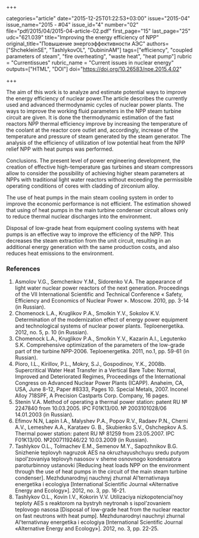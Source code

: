 +++

categories="article"
date="2015-12-25T01:22:53+03:00"
issue="2015-04"
issue_name="2015 - #04"
issue_id="4"
number="02"
file="pdf/2015/04/2015-04-article-02.pdf"
first_page="15"
last_page="25"
udc="621.039"
title="Improving the energy efficiency of NPP"
original_title="Повышение энергоэффективности АЭС"
authors=["ShchekleinSE", "TashlykovOL", "DubininAM"]
tags=["efficiency", "coupled parameters of steam", "fire overheating", "waste heat", "heat pump"]
rubric = "Сurrentissues"
rubric_name = "Current issues in nuclear energy"
outputs=["HTML", "DOI"]
doi="https://doi.org/10.26583/npe.2015.4.02"

+++

The aim of this work is to analyze and estimate potential ways to improve the energy efficiency of nuclear power.The article describes the currently used and advanced thermodynamic cycles of nuclear power plants. The ways to improve the working fluid parameters in the NPP steam turbine circuit are given. It is done the thermodynamic estimation of the fast reactors NPP thermal efficiency improve by increasing the temperature of the coolant at the reactor core outlet and, accordingly, increase of the temperature and pressure of steam generated by the steam generator. The analysis of the efficiency of utilization of low potential heat from the NPP relief NPP with heat pumps was performed.

Conclusions. The present level of power engineering development, the creation of effective high-temperature gas turbines and steam compressors allow to consider the possibility of achieving higher steam parameters at NPPs with traditional light water reactors without exceeding the permissible operating conditions of cores with cladding of zirconium alloy.

The use of heat pumps in the main steam cooling system in order to improve the economic performance is not efficient. The estimation showed that using of heat pumps in the main turbine condenser circuit allows only to reduce thermal nuclear discharges into the environment.

Disposal of low-grade heat from equipment cooling systems with heat pumps is an effective way to improve the efficiency of the NPP. This decreases the steam extraction from the unit circuit, resulting in an additional energy generation with the same production costs, and also reduces heat emissions to the environment.

### References

1. Asmolov V.G., Semchenkov Y.M., Sidorenko V.A. The appearance of light water nuclear power reactors of the next generation. Proceedings of the VII International Scientific and Technical Conference « Safety, Efficiency and Economics of Nuclear Power ». Мoscow. 2010, pp. 3-14 (in Russian).
2. Chomenock L.A., Kruglikov P.A., Smolkin Y.V., Sokolov K.V. Determination of the modernization effect of energy power equipment and technological systems of nuclear power plants. Teploenergetika. 2012, no. 5, p. 10 (in Russian).
3. Chomenock L.A., Kruglikov P.A., Smolkin Y.V., Kazarin A.I., Legutenko S.K. Comprehensive optimization of the parameters of the low-grade part of the turbine NPP-2006. Teploenergetika. 2011, no.1, pp. 59-61 (in Russian).
4. Pioro, I.L., Kirillov, P.L., Mokry, S.J., Gospodinov, Y.K., 2008b. Supercritical Water Heat Transfer in a Vertical Bare Tube: Normal, Improved and Deteriorated Regimes, Proceedings of the International Congress on Advanced Nuclear Power Plants (ICAPP). Anaheim, CA, USA, June 8-12, Paper #8333, Pages 10. Special Metals, 2007. Inconel Alloy 718SPF, A Precision Castparts Corp. Company, 16 pages.
5. Stenin V.А. Method of operating a thermal power station: patent RU № 2247840 from 10.03.2005. IPC F01K13/00. № 2003101028/06 14.01.2003 (in Russian).
6. Efimov N.N, Lapin I.А., Malyshev P.А., Popov R.V., Radaev P.N., Cherni A.V., Lemeshev А.А., Karataev G. B., Skubienko S.V., Oshchepkov А.S. Thermal power station: patent RU № 81259 from 23.05.2007. IPC F01K13/00. №2007119246/22 10.03.2009 (in Russian).
7. Tashlykov О.L., Tolmachev Е.М., Semenov М.Y., Sapozhnikov B.G. Snizhenie teplovyh nagruzok AES na okruzhayushchuyu sredu putyom ispol’zovaniya teplovyh nasosov v sheme osnovnogo kondensatora paroturbinnoy ustanovki [Reducing heat loads NPP on the environment through the use of heat pumps in the circuit of the main steam turbine condenser]. Mezhdunarodnyj nauchnyj zhurnal Al’ternativnaya energetika i ecologiya [International Scientific Journal «Alternative Energy and Ecology»]. 2012, no. 3, pp. 16-21.
8. Tashlykov О.L., Kovin I.V., Kokorin V.V. Utilizaciya nizkopotencial’noy teploty AES s reaktorom na bystryh neytronah s ispol’zovaniem teplovogo nasosa [Disposal of low-grade heat from the nuclear reactor on fast neutrons with heat pump]. Mezhdunarodnyi nauchnyi zhurnal Al’ternativnay energetika i ecologiya [International Scientific Journal «Alternative Energy and Ecology»]. 2012, no. 3, pp. 22-25.